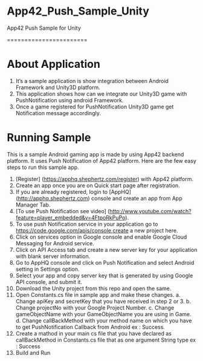 App42_Push_Sample_Unity
=======================

App42 Push Sample for Unity

=======================
# About Application

1. It’s a sample application is show integration between Android Framework and Unity3D platform.
2. This application shows how can we integrate our Unity3D game with PushNotification using android Framework.
3. Once a game registered for PushNotification Unity3D game get Notification message accordingly.

# Running Sample

This is a sample Android gaming app is made by using App42 backend platform. It uses Push Notification of App42 platform.
Here are the few easy steps to run this sample app.

1. [Register] (https://apphq.shephertz.com/register) with App42 platform.
2. Create an app once you are on Quick start page after registration.
3. If you are already registered, login to [AppHQ] (http://apphq.shephertz.com) console and create an app from App Manager Tab.
4. [To use Push Notification see video] (http://www.youtube.com/watch?feature=player_embedded&v=4FtpoRkPuPo).
5. To use push Notification service in your application go to https://code.google.com/apis/console,create a new project here.
6. Click on services option in Google console and enable Google Cloud Messaging for Android service.
7. Click on API Access tab and create a new server key for your application with blank server information.
8. Go to AppHQ console and click on Push Notification and select Android setting in Settings option.
9. Select your app and copy server key that is generated by using Google API console, and submit it.
10. Download the Unity project from this repo and open the same.
11. Open Constants.cs file in sample app and make these changes.
       a. Change apiKey and secretKey that you have received in step 2 or 3.
       b. Change projectNo with your Google Project Number.
       c. Change gameObjectName with your GameObjectName you are using in Game.
       d. Change callBackMethod with your method name on which you have to get PushNotification Callback from Android ex : Success.
12.  Create a mathod in your main cs file that you have declared as callBackMethod in Constants.cs file that as one argument String type ex : Success
13. Build and Run 
